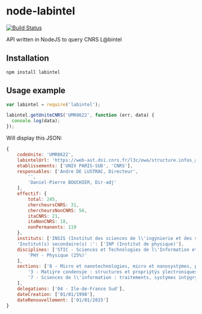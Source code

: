 # node-labintel

[![Build Status](https://travis-ci.org/Inist-CNRS/node-labintel.svg?branch=master)](https://travis-ci.org/Inist-CNRS/node-labintel)

API written in NodeJS to query CNRS L@bintel

## Installation

```shell
npm install labintel
```


## Usage example

```javascript
var labintel = require('labintel');

labintel.getUniteCNRS('UMR8622', function (err, data) {
  console.log(data);
});
```

Will display this JSON:
```javascript
{
    codeUnite: 'UMR8622',
    labintelUrl: 'https://web-ast.dsi.cnrs.fr/l3c/owa/structure.infos_admin?p_lab=UMR8622&p_origine_appel=un',
    etablissements: ['UNIV PARIS-SUD', 'CNRS'],
    responsables: ['Andre DE LUSTRAC, Directeur',
        '',
        'Daniel-Pierre BOUCHIER, Dir-adj'
    ],
    effectif: {
        total: 245,
        chercheursCNRS: 31,
        chercheursNonCNRS: 56,
        itaCNRS: 21,
        itaNonCNRS: 18,
        nonPermanents: 119
    },
    instituts: ['INSIS (Institut des sciences de l\'ingýnierie et des systýmes)'],
    'Institut(s) secondaire(s) :': ['INP (Institut de physique)'],
    disciplines: ['STIC - Sciences et Technologies de l\'Information et de la Communication (75%)',
        'PHY - Physique (25%)'
    ],
    sections: ['8 - Micro et nanotechnologies, micro et nanosystýmes, photonique, ýlectronique, ýlectromagnýtisme, ýnergie ýlectrique',
        '3 - Matiýre condensýe : structures et propriýtýs ýlectroniques',
        '7 - Sciences de l\'information : traitements, systýmes intýgrýs matýriel-logiciel, robots, commandes, images, contenus, interactions, signaux et langues'
    ],
    delegations: ['04 - Ile-de-France Sud'],
    dateCreation: ['01/01/1998'],
    dateRenouvellement: ['01/01/2015']
}
```
